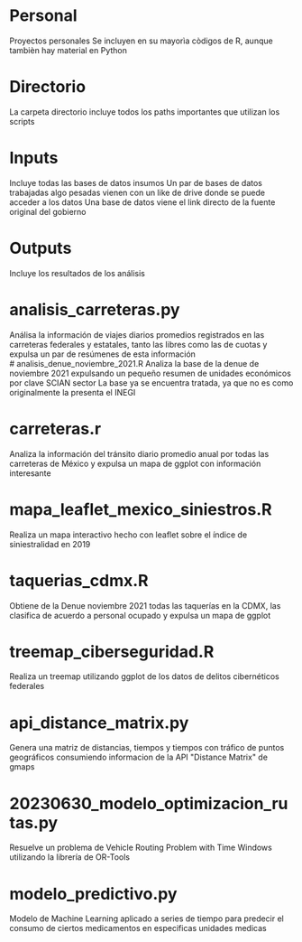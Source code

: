 # Personal
Proyectos personales
Se incluyen en su mayorìa còdigos de R, aunque tambièn hay material en Python
# Directorio
La carpeta directorio incluye todos los paths importantes que utilizan los scripts
# Inputs
Incluye todas las bases de datos insumos
Un par de bases de datos trabajadas algo pesadas vienen con un like de drive donde se puede acceder a los datos
Una base de datos viene el link directo de la fuente original del gobierno
# Outputs
Incluye los resultados de los análisis
# analisis_carreteras.py
Análisa la información de viajes diarios promedios registrados en las carreteras federales y estatales, tanto las libres como las de cuotas y 
expulsa un par de resúmenes de esta información
# analisis_denue_noviembre_2021.R
Analiza la base de la denue de noviembre 2021 expulsando un pequeño resumen de unidades económicos por clave SCIAN sector
La base ya se encuentra tratada, ya que no es como originalmente la presenta el INEGI
# carreteras.r
Analiza la información del tránsito diario promedio anual por todas las carreteras de México y expulsa un mapa de ggplot con información interesante
# mapa_leaflet_mexico_siniestros.R
Realiza un mapa interactivo hecho con leaflet sobre el índice de siniestralidad en 2019
# taquerias_cdmx.R
Obtiene de la Denue noviembre 2021 todas las taquerías en la CDMX, las clasifica de acuerdo a personal ocupado y expulsa un mapa de ggplot
# treemap_ciberseguridad.R
Realiza un treemap utilizando ggplot de los datos de delitos cibernéticos federales
# api_distance_matrix.py
Genera una matriz de distancias, tiempos y tiempos con tráfico de puntos geográficos consumiendo informacion de la API "Distance Matrix" de gmaps
# 20230630_modelo_optimizacion_rutas.py
Resuelve un problema de Vehicle Routing Problem with Time Windows utilizando la librería de OR-Tools
# modelo_predictivo.py
Modelo de Machine Learning aplicado a series de tiempo para predecir el consumo de ciertos medicamentos en especificas unidades medicas
